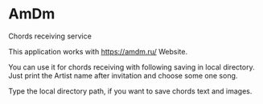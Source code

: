 # AmDm
Chords receiving service

This application works with https://amdm.ru/ Website.

You can use it for chords receiving with following saving in local directory.
Just print the Artist name after invitation and choose some one song.

Type the local directory path, if you want to save chords text and images.
